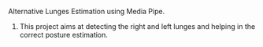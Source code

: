 Alternative Lunges Estimation using Media Pipe.

1. This project aims at detecting the right and left lunges and helping in the correct posture estimation.
